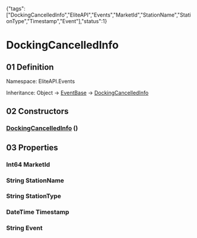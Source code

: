 {"tags":["DockingCancelledInfo","EliteAPI","Events","MarketId","StationName","StationType","Timestamp","Event"],"status":1}

# DockingCancelledInfo

## 01 Definition

Namespace: <span class='code'>EliteAPI.Events</span>

Inheritance: <span class='code'>Object</span> → <span class='code'>[EventBase](../../EliteAPI/Events/EventBase.html)</span> → <span class='code'>[DockingCancelledInfo](../../EliteAPI/Events/DockingCancelledInfo.html)</span>

## 02 Constructors

### <span class='code'>[DockingCancelledInfo](../../EliteAPI/Events/DockingCancelledInfo.html)</span> ()

## 03 Properties

### <span class='code'>Int64</span> MarketId

### <span class='code'>String</span> StationName

### <span class='code'>String</span> StationType

### <span class='code'>DateTime</span> Timestamp

### <span class='code'>String</span> Event

